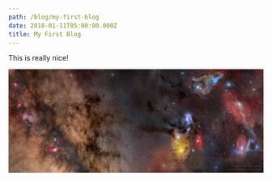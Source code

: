 ```yaml
---
path: /blog/my-first-blog
date: 2018-01-11T05:00:00.000Z
title: My First Blog
---
```

This is really nice!



![space is cool!](/static/assets/spa.jpg)
